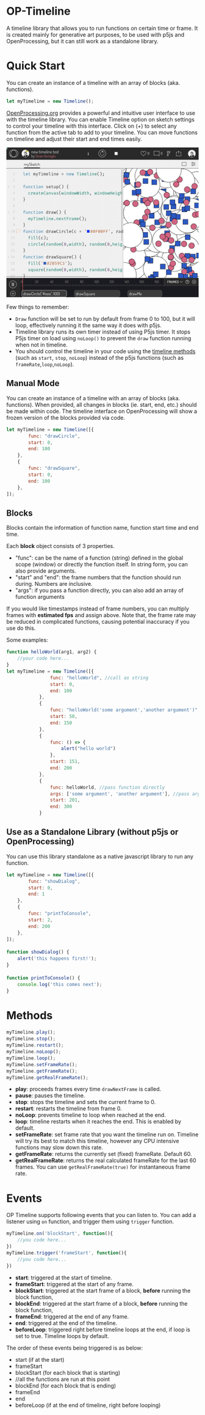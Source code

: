 # OP-Timeline

 A timeline library that allows you to run functions on certain time or frame. It is created mainly for generative art purposes, to be used with p5js and OpenProcessing, but it can still work as a standalone library.

# Quick Start

You can create an instance of a timeline with an array of blocks (aka. functions).

```javascript
let myTimeline = new Timeline();
```

[OpenProcessing.org](https://openprocessing.org) provides a powerful and intuitive user interface to use with the timeline library. 
You can enable Timeline option on sketch settings to control your timeline with this interface. Click on (+) to select any function from the active tab to add to your timeline. You can move functions on timeline and adjust their start and end times easily. 

![OpenProcessing Timeline](docs/openprocessing.gif)


Few things to remember:
- `Draw` function will be set to run by default from frame 0 to 100, but it will loop, effectively running it the same way it does with p5js.
- Timeline library runs its own timer instead of using P5js timer. It stops P5js timer on load using `noLoop()` to prevent the `draw` function running when not in timeline.
- You should control the timeline in your code using the [timeline methods](#Methods) (such as `start`, `stop`, `noLoop`) instead of the p5js functions (such as `frameRate`,`loop`,`noLoop`).


## Manual Mode

You can create an instance of a timeline with an array of blocks (aka. functions). When provided, all changes in blocks (ie. start, end, etc.) should be made within code. The timeline interface on OpenProcessing will show a frozen version of the blocks provided via code.


```javascript
let myTimeline = new Timeline([{
        func: "drawCircle",
        start: 0,
        end: 100
    },
    {
        func: "drawSquare",
        start: 0,
        end: 100
    },
]);
```

## Blocks

Blocks contain the information of function name, function start time and end time.

Each **block** object consists of 3 properties. 
* "func": can be the name of a function (string) defined in the global scope (window) or directly the function itself. In string form, you can also provide arguments.
* "start" and "end": the frame numbers that the function should run during. Numbers are inclusive.
* "args": if you pass a function directly, you can also add an array of function arguments

If you would like timestamps instead of frame numbers, you can multiply frames with **estimated fps** and assign above. Note that, the frame rate may be reduced in complicated functions, causing potential inaccuracy if you use do this.

Some examples:

```javascript
function helloWorld(arg1, arg2) {
    //your code here...
}
let myTimeline = new Timeline([{
                func: "helloWorld", //call as string
                start: 0,
                end: 100
            },
            {
                func: "helloWorld('some argument','another argument')", //call it with arguments
                start: 50,
                end: 150
            },
            {
                func: () => {
                    alert("hello world")
                },
                start: 151,
                end: 200
            },
            {
                func: helloWorld, //pass function directly
                args: ['some argument', 'another argument'], //pass arguments directly
                start: 201,
                end: 300
            }
```

## Use as a Standalone Library (without p5js or OpenProcessing)

You can use this library standalone as a native javascript library to run any function.

```javascript
let myTimeline = new Timeline([{
        func: "showDialog",
        start: 0,
        end: 1
    },
    {
        func: "printToConsole",
        start: 2,
        end: 200
    },
]);

function showDialog() {
    alert('this happens first!');
}

function printToConsole() {
    console.log('this comes next');
}
```

# Methods
```javascript
myTimeline.play();
myTimeline.stop();
myTimeline.restart();
myTimeline.noLoop();
myTimeline.loop();
myTimeline.setFrameRate();
myTimeline.getFrameRate();
myTimeline.getRealFrameRate();
```
- **play**: proceeds frames every time `drawNextFrame` is called.
- **pause**: pauses the timeline.
- **stop**: stops the timeline and sets the current frame to 0.
- **restart**: restarts the timeline from frame 0.
- **noLoop**: prevents timeline to loop when reached at the end.
- **loop**: timeline restarts when it reaches the end. This is enabled by default. 
- **setFrameRate**: set frame rate that you want the timeline run on. Timeline will try its best to match this timeline, however any CPU intensive functions may slow down this rate. 
- **getFrameRate**: returns the currently set (fixed) frameRate. Default 60.
- **getRealFrameRate**: returns the real calculated frameRate for the last 60 frames. You can use `getRealFrameRate(true)` for instantaneous frame rate.  

# Events

OP Timeline supports following events that you can listen to. You can add a listener using `on` function, and trigger them using `trigger` function.
```javascript
myTimeline.on('blockStart', function(){
	//you code here...
})
myTimeline.trigger('frameStart', function(){
	//you code here...
})
```

* **start**: triggered at the start of timeline. 
* **frameStart**: triggered at the start of any frame.
* **blockStart**: triggered at the start frame of a block, **before** running the block function, 
* **blockEnd**: triggered at the start frame of a block, **before** running the block function, 
* **frameEnd**: triggered at the end of any frame.
* **end**: triggered at the end of the timeline. 
* **beforeLoop**: triggered right before timeline loops at the end, if loop is set to true. Timeline loops by default.

The order of these events being triggered is as below:
- start (if at the start)
- frameStart
- blockStart (for each block that is starting)
- //all the functions are run at this point
- blockEnd (for each block that is ending)
- frameEnd
- end
- beforeLoop (if at the end of timeline, right before looping)
